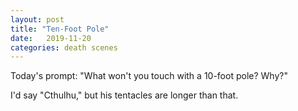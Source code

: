 ```yaml
---
layout: post
title: "Ten-Foot Pole"
date:   2019-11-20
categories: death scenes
---
```

Today's prompt: "What won't you touch with a 10-foot pole? Why?"

I'd say "Cthulhu," but his tentacles are longer than that.
